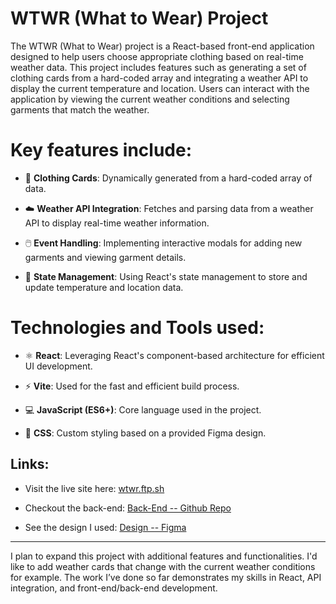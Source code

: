 # WTWR (What to Wear) Project

The WTWR (What to Wear) project is a React-based front-end application designed to help users choose appropriate clothing based on real-time weather data. This project includes features such as generating a set of clothing cards from a hard-coded array and integrating a weather API to display the current temperature and location. Users can interact with the application by viewing the current weather conditions and selecting garments that match the weather.

# Key features include:

- 👕 **Clothing Cards**: Dynamically generated from a hard-coded array of data.

- ☁️ **Weather API Integration**: Fetches and parsing data from a weather API to display real-time weather information.

- 🖱️ **Event Handling**: Implementing interactive modals for adding new garments and viewing garment details.

- 🔄 **State Management**: Using React's state management to store and update temperature and location data.

# Technologies and Tools used:

- ⚛️ **React**: Leveraging React's component-based architecture for efficient UI development.

- ⚡ **Vite**: Used for the fast and efficient build process.

- 💻 **JavaScript (ES6+)**: Core language used in the project.

- 🎨 **CSS**: Custom styling based on a provided Figma design.

## Links:

- Visit the live site here: [wtwr.ftp.sh](https://wtwr.ftp.sh)

- Checkout the back-end: [Back-End -- Github Repo](https://github.com/ajuarezse/se_project_express)

- See the design I used: [Design -- Figma](https://www.figma.com/file/bfVOvqlLmoKZ5lpro8WWBe/Sprint-14_-WTWR?t=3hvVWRz9LUFsxyNn-6)

---

I plan to expand this project with additional features and functionalities. I'd like to add weather cards that change with the current weather conditions for example. The work I’ve done so far demonstrates my skills in React, API integration, and front-end/back-end development.
